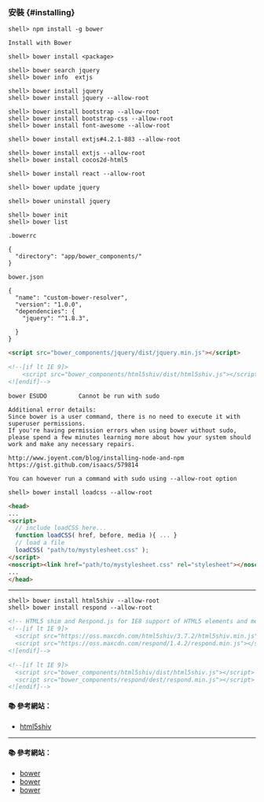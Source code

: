 ### 安裝 {#installing}

```console
shell> npm install -g bower
```

`Install with Bower`
```console
shell> bower install <package>
```

```console
shell> bower search jquery
shell> bower info  extjs

shell> bower install jquery
shell> bower install jquery --allow-root

shell> bower install bootstrap --allow-root
shell> bower install bootstrap-css --allow-root
shell> bower install font-awesome --allow-root

shell> bower install extjs#4.2.1-883 --allow-root

shell> bower install extjs --allow-root
shell> bower install cocos2d-html5

shell> bower install react --allow-root

shell> bower update jquery 

shell> bower uninstall jquery 
```

```console
shell> bower init
shell> bower list
```

`.bowerrc`
```
{
  "directory": "app/bower_components/"
}
```

`bower.json`
```
{
  "name": "custom-bower-resolver",
  "version": "1.0.0",
  "dependencies": {
    "jquery": "^1.8.3",

  }
}
```

```html
<script src="bower_components/jquery/dist/jquery.min.js"></script>

<!--[if lt IE 9]>
    <script src="bower_components/html5shiv/dist/html5shiv.js"></script>
<![endif]-->
```


```
bower ESUDO         Cannot be run with sudo

Additional error details:
Since bower is a user command, there is no need to execute it with superuser permissions.
If you're having permission errors when using bower without sudo, please spend a few minutes learning more about how your system should work and make any necessary repairs.

http://www.joyent.com/blog/installing-node-and-npm
https://gist.github.com/isaacs/579814

You can however run a command with sudo using --allow-root option
```

```console
shell> bower install loadcss --allow-root
```

```html
<head>
...
<script>
  // include loadCSS here...
  function loadCSS( href, before, media ){ ... }
  // load a file
  loadCSS( "path/to/mystylesheet.css" );
</script>
<noscript><link href="path/to/mystylesheet.css" rel="stylesheet"></noscript>
...
</head>
```

---

```console
shell> bower install html5shiv --allow-root
shell> bower install respond --allow-root
```

```html
<!-- HTML5 shim and Respond.js for IE8 support of HTML5 elements and media queries -->
<!--[if lt IE 9]>
  <script src="https://oss.maxcdn.com/html5shiv/3.7.2/html5shiv.min.js"></script>
  <script src="https://oss.maxcdn.com/respond/1.4.2/respond.min.js"></script>
<![endif]-->

<!--[if lt IE 9]>
  <script src="bower_components/html5shiv/dist/html5shiv.js"></script>
  <script src="bower_components/respond/dest/respond.min.js"></script>
<![endif]-->
```

#### :books: 參考網站：
- [html5shiv](https://github.com/afarkas/html5shiv)

---

#### :books: 參考網站：
- [bower](http://bower.io/)
- [bower](http://bower.io/docs/api/)
- [bower](http://learn.jquery.com/jquery-ui/environments/bower/)